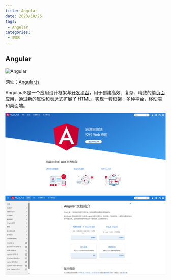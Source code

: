 ```yaml
---
title: Angular
date: 2023/10/25
tags:
 - Angular
categories:
 - 前端
---
```

## Angular

![Angular](https://img.shields.io/badge/Angular.js-v14.x-blue.svg?logo=Angular&logoColor=red)

网址：[Angular.js](https://angular.cn/)

AngularJS是一个应用设计框架与[开发平台](https://baike.baidu.com/item/%E5%BC%80%E5%8F%91%E5%B9%B3%E5%8F%B0/8956190?fromModule=lemma_inlink)，用于创建高效、复杂、精致的[单页面应用](https://baike.baidu.com/item/%E5%8D%95%E9%A1%B5%E9%9D%A2%E5%BA%94%E7%94%A8/18753779?fromModule=lemma_inlink)，通过新的属性和表达式扩展了 [HTML](https://baike.baidu.com/item/HTML/97049?fromModule=lemma_inlink)，实现一套框架，多种平台，移动端和桌面端。

![1698641284892](image/Angular/1698641284892.png)

![1698641326555](image/Angular/1698641326555.png)
